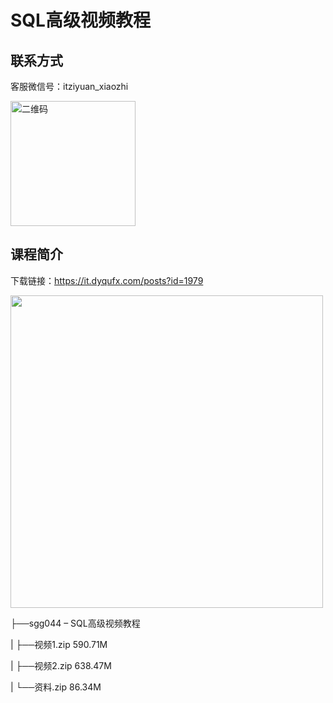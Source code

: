 # SQL高级视频教程

## 联系方式

客服微信号：itziyuan_xiaozhi

<img src="https://ziyuanyun.oss-cn-guangzhou.aliyuncs.com/common/20240614073449/666b82192834a.jpg" width="200" height="200" alt="二维码">

## 课程简介

下载链接：https://it.dyqufx.com/posts?id=1979

<img src="https://ziyuanyun.oss-cn-guangzhou.aliyuncs.com/yun/20240515183619/664490230c9c9.jpg" width="500" alt="">

  ├──sgg044 &#8211; SQL高级视频教程

 | ├──视频1.zip 590.71M

 | ├──视频2.zip 638.47M

 | └──资料.zip 86.34M

  